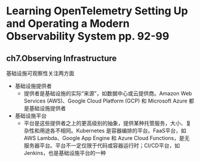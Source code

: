 # Learning OpenTelemetry Setting Up and Operating a Modern Observability System pp. 92-99

## ch7.Observing Infrastructure

基础设施可观察性关注两方面

- 基础设施提供者
  - 提供者是基础设施的实际“来源”，如数据中心或云提供商。Amazon Web Services (AWS)、Google Cloud Platform (GCP) 和 Microsoft Azure 都是基础设施提供者
- 基础设施平台
  - 平台是这些提供者之上的更高级别的抽象，提供某种托管服务，大小、复杂性和用途各不相同。Kubernetes 是容器编排的平台。FaaS平台，如 AWS Lambda、Google App Engine 和 Azure Cloud Functions，是无服务器平台。平台不一定仅限于代码或容器运行时；CI/CD平台，如 Jenkins，也是基础设施平台的一种
